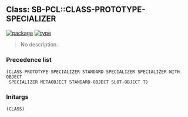 ## Class: SB-PCL::CLASS-PROTOTYPE-SPECIALIZER
[![package](https://img.shields.io/badge/Package-SB--PCL-5f9ea0.svg?style=social&colorA=999999)](../) [![type](https://img.shields.io/badge/Type-Class-5f9ea0.svg?style=social&colorA=999999)](../#class) 

> No description.

### Precedence list
```
(CLASS-PROTOTYPE-SPECIALIZER STANDARD-SPECIALIZER SPECIALIZER-WITH-OBJECT
 SPECIALIZER METAOBJECT STANDARD-OBJECT SLOT-OBJECT T)
```
### Initargs
```
(CLASS)
```
